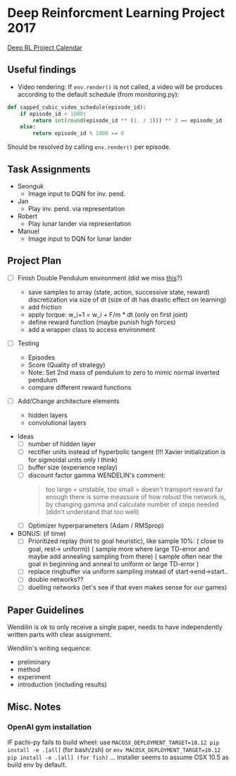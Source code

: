 # Deep Reinforcment Learning Project 2017
[Deep RL Project Calendar](https://calendar.google.com/calendar/ical/fuc8n5c750pte22c32kgi940ug%40group.calendar.google.com/private-42a8e26f0d1130a135a2a1fd08accb6a/basic.ics)

## Useful findings
* Video rendering: If `env.render()` is not called, a video will be produces according to the default schedule (from monitoring.py):

```python
def capped_cubic_video_schedule(episode_id):  
    if episode_id < 1000:  
        return int(round(episode_id ** (1. / 3))) ** 3 == episode_id  
    else:  
        return episode_id % 1000 == 0  
```
Should be resolved by calling `env.render()` per episode.
## Task Assignments
- Seonguk
    * Image input to DQN for inv. pend.
- Jan 
    * Play inv. pend. via representation
- Robert
    * Play lunar lander via representation
- Manuel
    * Image input to DQN for lunar lander


## Project Plan

- [ ] Finish Double Pendulum environment (did we miss [this](https://gym.openai.com/evaluations/eval_NCtq2gxEQYZ78yvTutpQw)?)
    - save samples to array (state, action, successive state, reward)
      discretization via size of dt (size of dt has drastic effect on learning)
    - add friction
    - apply torque: w\_i+1 = w\_i + F/m * dt (only on first joint)
    - define reward function (maybe punish high forces)
    - add a wrapper class to access environment
    
- [ ] Testing
    - Episodes
    - Score (Quality of strategy)
    - Note: Set 2nd mass of pendulum to zero to mimic normal inverted pendulum
    - compare different reward functions
    
- [ ] Add/Change architecture elements
    - hidden layers
    - convolutional layers
    
- Ideas
    - [ ] number of hidden layer
	- [ ] rectifier units instead of hyperbolic tangent (!!! Xavier initialization is for sigmoidal units only I think)
	- [ ] buffer size (experience replay)
	- [ ] discount factor gamma
        WENDELIN's comment: 
		>too large = unstable, too small = doesn't transport reward far enough
		>there is some meassure of how robust the network is, by changing gamma and calculate number of steps needed (didn't understand that too well)
	- [ ] Optimizer hyperparameters (Adam / RMSprop)
				
- BONUS: (if time)
    - [ ] Prioritized replay (hint to goal heuristic), like sample 10%:
	    ( close to goal, rest-> uniform))
		( sample more where large TD-error and maybe add annealing sampling from there)
	  	( sample often near the goal in beginning and anneal to uniform or large TD-error )				
	- [ ] replace ringbuffer via uniform sampling instead of start->end->start..
	- [ ] double networks?? 
	- [ ] duelling networks (let's see if that even makes sense for our games)    

## Paper Guidelines
Wendilin is ok to only receive a single paper, needs to have independently written parts with clear assignment.

Wendilin's writing sequence:
* preliminary
* method
* experiment
* introduction (including results)
				
## Misc. Notes
### OpenAI gym installation
IF pachi-py fails to build wheel:
use `MACOSX_DEPLOYMENT_TARGET=10.12 pip install -e .[all]` (for bash/zsh)
or `env MACOSX_DEPLOYMENT_TARGET=10.12 pip install -e .[all] (for fish)`
... installer seems to assume OSX 10.5 as build env by default.
